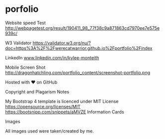 # porfolio

Website speed Test
http://webpagetest.org/result/190411_98_77f38c9a871863cd7970ee7e575e939c/

W3 Validator
https://validator.w3.org/nu/?doc=https%3A%2F%2Fwerecatwarrior.github.io%2Fportfolio%2Findex

LinkedIn
www.linkedin.com/in/kylee-monteith

Mobile Screen Shot
http://dragonhatchling.com/portfolio_content/screenshot-portfolio.png

Hosted with ❤ on GitHub

Copyright and Plagarism Notes

My Bootstrap 4 template is licenced under MIT License
https://opensource.org/licenses/MIT
https://bootsnipp.com/snippets/aMVZE Information Cards

Images

All images used were taken/created by me.
